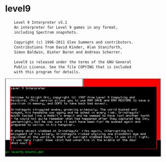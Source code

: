 # level9

        Level 9 Interpreter v5.1
        An interpreter for Level 9 games in any format,
        including Spectrum snapshots.

        Copyright (c) 1996-2011 Glen Summers and contributors.
        Contributions from David Kinder, Alan Staniforth,
        Simon Baldwin, Dieter Baron and Andreas Scherrer.

        Level9 is released under the terms of the GNU General
        Public License. See the file COPYING that is included
        with this program for details.

![level9](knight-orc/knightorc.png?raw=true "Knight Orc")
